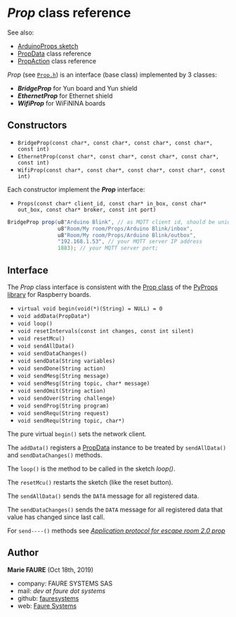 # *Prop* class reference
See also:
* <a href="https://github.com/xcape-io/ArduinoProps/blob/master/help/ArduinoProps_sketch.md#arduinoprops-sketch" target="_blank">ArduinoProps sketch</a>
* <a href="PropData.md" target="_blank">PropData</a> class reference
* <a href="PropAction.md" target="_blank">PropAction</a> class reference

*Prop* (see <a href="https://github.com/xcape-io/ArduinoProps/blob/master/src/Prop.h" target="_blank">`Prop.h`</a>) is an interface (base class) implemented by 3 classes:
* ***BridgeProp*** for Yun board and Yun shield
* ***EthernetProp*** for Ethernet shield
* ***WifiProp*** for WiFiNINA boards

## Constructors
* `BridgeProp(const char*, const char*, const char*, const char*, const int)`
* `EthernetProp(const char*, const char*, const char*, const char*, const int)`
* `WifiProp(const char*, const char*, const char*, const char*, const int)`

Each constructor implement the ***Prop*** interface:
* `Props(const char* client_id, const char* in_box, const char* out_box, const char* broker, const int port)`
```csharp
BridgeProp prop(u8"Arduino Blink", // as MQTT client id, should be unique per client for given broker
                u8"Room/My room/Props/Arduino Blink/inbox",
                u8"Room/My room/Props/Arduino Blink/outbox",
                "192.168.1.53", // your MQTT server IP address
                1883); // your MQTT server port;
```


## Interface
The *Prop* class interface is consistent with the <a href="https://github.com/xcape-io/PyProps/blob/master/help/Prop.md" target="_blank">Prop class</a> of the <a href="https://github.com/xcape-io/PyProps#pyprops-library" target="_blank">PyProps library</a> for Raspberry boards.

* `virtual void begin(void(*)(String) = NULL) = 0`
* `void addData(PropData*)`
* `void loop()`
* `void resetIntervals(const int changes, const int silent)`
* `void resetMcu()`
* `void sendAllData()`
* `void sendDataChanges()`
* `void sendData(String variables)`
* `void sendDone(String action)`
* `void sendMesg(String message)`
* `void sendMesg(String topic, char* message)`
* `void sendOmit(String action)`
* `void sendOver(String challenge)`
* `void sendProg(String program)`
* `void sendRequ(String request)`
* `void sendRequ(String topic, char*)`

The pure virtual `begin()` sets the network client.

The `addData()` registers a <a href="PropData.md" target="_blank">PropData</a> instance to be treated by `sendAllData()` and `sendDataChanges()` methods.

The `loop()` is the method to be called in the sketch *loop()*.

The `resetMcu()` restarts the sketch (like the reset button).

The `sendAllData()` sends the `DATA` message for all registered data.

The `sendDataChanges()` sends the `DATA` message for all registered data that value has changed since last call.

For `send----()` methods see *<a href="https://github.com/xcape-io/ArduinoProps#4-application-protocol-for-escape-room-20-prop" target="_blank">Application protocol for escape room 2.0 prop</a>*


## Author

**Marie FAURE** (Oct 18th, 2019)
* company: FAURE SYSTEMS SAS
* mail: *dev at faure dot systems*
* github: <a href="https://github.com/fauresystems?tab=repositories" target="_blank">fauresystems</a>
* web: <a href="https://faure.systems/" target="_blank">Faure Systems</a>